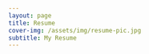 ```yaml
---
layout: page
title: Resume
cover-img: /assets/img/resume-pic.jpg
subtitle: My Resume
---
```




<!-- <object data="/assets/docs/Santosh_achary_updated.pdf" type='application/pdf' style="height:200%;width:100%;overflow:hidden;"></object> -->


<p><object data="/assets/docs/Santosh_achary_updated.pdf" width="1100" height="1000" type='application/pdf'></object></p>